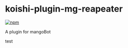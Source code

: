 # koishi-plugin-mg-reapeater

[![npm](https://img.shields.io/npm/v/koishi-plugin-mg-reapeater?style=flat-square)](https://www.npmjs.com/package/koishi-plugin-mg-reapeater)

A plugin for mangoBot

test
